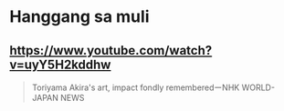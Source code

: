 # Hanggang sa muli

## https://www.youtube.com/watch?v=uyY5H2kddhw

> Toriyama Akira's art, impact fondly rememberedーNHK WORLD-JAPAN NEWS 
